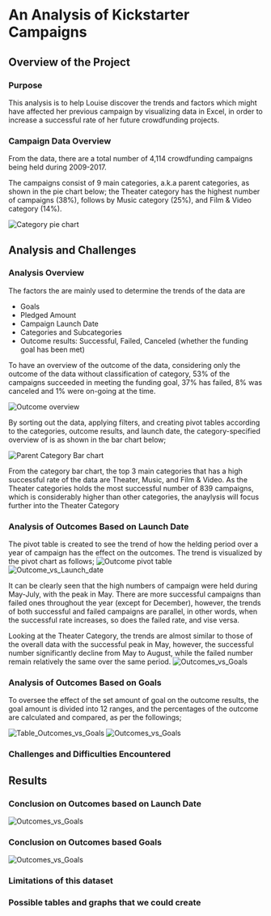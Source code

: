 # An Analysis of Kickstarter Campaigns
## Overview of the Project
### Purpose
This analysis is to help Louise discover the trends and factors which might have affected her previous campaign by visualizing data in Excel, in order to increase a successful rate of her future crowdfunding projects.
### Campaign Data Overview
From the data, there are a total number of 4,114 crowdfunding campaigns being held during 2009-2017.

The campaigns consist of 9 main categories, a.k.a parent categories, as shown in the pie chart below; the Theater category has the highest number of campaigns (38%), follows by Music category (25%), and Film & Video category (14%).

![Category pie chart](https://github.com/asama-w/kickstarter-analysis/blob/main/Additional%20Charts%20and%20Images/Campaign_Category.png)

## Analysis and Challenges

### Analysis Overview
The factors the are mainly used to determine the trends of the data are
+ Goals
+ Pledged Amount
+ Campaign Launch Date
+ Categories and Subcategories
+ Outcome results: Successful, Failed, Canceled (whether the funding goal has been met)

To have an overview of the outcome of the data, considering only the outcome of the data without classification of category, 53% of the campaigns succeeded in meeting the funding goal, 37% has failed, 8% was canceled and 1% were on-going at the time.

![Outcome overview](https://github.com/asama-w/kickstarter-analysis/blob/main/Additional%20Charts%20and%20Images/Outcome_PieChart.png)

By sorting out the data, applying filters, and creating pivot tables according to the categories, outcome results, and launch date, the category-specified overview of is as shown in the bar chart below;

![Parent Category Bar chart](https://github.com/asama-w/kickstarter-analysis/blob/main/Additional%20Charts%20and%20Images/Parents_Category_Outcomes.png)

From the category bar chart, the top 3 main categories that has a high successful rate of the data are Theater, Music, and Film & Video. As the Theater categories holds the most successful number of 839 campaigns, which is considerably higher than other categories, the anaylysis will focus further into the Theater Category


### Analysis of Outcomes Based on Launch Date

The pivot table is created to see the trend of how the helding period over a year of campaign has the effect on the outcomes. The trend is visualized by the pivot chart as follows;
![Outcome pivot table](https://github.com/asama-w/kickstarter-analysis/blob/main/Additional%20Charts%20and%20Images/Pivot_Outcomes_Launch_All.png)
![Outcome_vs_Launch_date](https://github.com/asama-w/kickstarter-analysis/blob/main/Additional%20Charts%20and%20Images/Outcomes_Launch_All.png)

It can be clearly seen that the high numbers of campaign were held during May-July, with the peak in May. There are more successful campaigns than failed ones throughout the year (except for December), however, the trends of both successful and failed campaigns are parallel, in other words, when the successful rate increases, so does the failed rate, and vise versa.

Looking at the Theater Category, the trends are almost similar to those of the overall data with the successful peak in May, however, the successful number significantly decline from May to August, while the failed number remain relatively the same over the same period.
![Outcomes_vs_Goals](https://github.com/asama-w/kickstarter-analysis/blob/main/Resources/Theater_Outcomes_vs_Launch.png)


### Analysis of Outcomes Based on Goals
To oversee the effect of the set amount of goal on the outcome results, the goal amount is divided into 12 ranges, and the percentages of the outcome are calculated and compared, as per the followings;

![Table_Outcomes_vs_Goals](https://github.com/asama-w/kickstarter-analysis/blob/main/Additional%20Charts%20and%20Images/Table_Outcome_Goals.png)
![Outcomes_vs_Goals](https://github.com/asama-w/kickstarter-analysis/blob/main/Resources/Outcomes_vs_Goals.png)

### Challenges and Difficulties Encountered


## Results
### Conclusion on Outcomes based on Launch Date
![Outcomes_vs_Goals](to-be-added)


### Conclusion on Outcomes based Goals
![Outcomes_vs_Goals](to-be-added)
### Limitations of this dataset

### Possible tables and graphs that we could create
